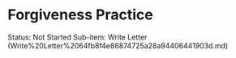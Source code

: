 # Forgiveness Practice

Status: Not Started
Sub-item: Write Letter (Write%20Letter%2064fb8f4e86874725a28a94406441903d.md)
